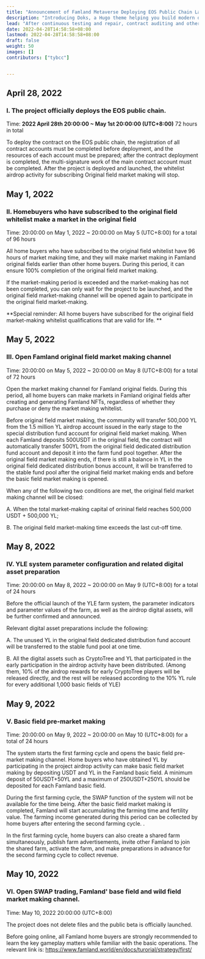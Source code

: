 ```yaml
---
title: "Announcement of Famland Metaverse Deploying EOS Public Chain Launch Plan"
description: "Introducing Doks, a Hugo theme helping you build modern documentation websites that are secure, fast, and SEO-ready — by default."
lead: "After continuous testing and repair, contract auditing and other work, FAMLAND can operate according to the established plan and has the conditions to deploy the EOS public chain. The specific time plan for the public beta test without deleting files is now announced as follows:"
date: 2022-04-28T14:58:58+08:00
lastmod: 2022-04-28T14:58:58+08:00
draft: false
weight: 50
images: []
contributors: ["tybcc"]


---
```



## **April 28, 2022**

### I. The project officially deploys the EOS public chain.

Time: **2022 April 28th 20:00:00 ~ May 1st 20:00:00 (UTC+8:00)** 72 hours in total

To deploy the contract on the EOS public chain, the registration of all contract accounts must be completed before deployment, and the resources of each account must be prepared; after the contract deployment is completed, the multi-signature work of the main contract account must be completed. After the project is deployed and launched, the whitelist airdrop activity for subscribing Original field market making will stop.

## **May 1, 2022**

### II. Homebuyers who have subscribed to the original field whitelist make a market in the original field

Time: 20:00:00 on May 1, 2022 ~ 20:00:00 on May 5 (UTC+8:00) for a total of 96 hours

All home buyers who have subscribed to the original field whitelist have 96 hours of market making time, and they will make market making in Famland original fields earlier than other home buyers. During this period, it can ensure 100% completion of the original field market making.

If the market-making period is exceeded and the market-making has not been completed, you can only wait for the project to be launched, and the original field market-making channel will be opened again to participate in the original field market-making.

**Special reminder: All home buyers have subscribed for the original field market-making whitelist qualifications that are valid for life. **

## **May 5, 2022**

### III. Open Famland original field market making channel

Time: 20:00:00 on May 5, 2022 ~ 20:00:00 on May 8 (UTC+8:00) for a total of 72 hours

Open the market making channel for Famland original fields. During this period, all home buyers can make markets in Famland original fields after creating and generating Famland NFTs, regardless of whether they purchase or deny the market making whitelist.

Before original field market making, the community will transfer 500,000 YL from the 1.5 million YL airdrop account issued in the early stage to the special distribution fund account for original field market making. When each Famland deposits 500USDT in the original field, the contract will automatically transfer 500YL from the original field dedicated distribution fund account and deposit it into the farm fund pool together. After the original field market making ends, if there is still a balance in YL in the original field dedicated distribution bonus account, it will be transferred to the stable fund pool after the original field market making ends and before the basic field market making is opened.

When any of the following two conditions are met, the original field market making channel will be closed:

A. When the total market-making capital of orininal field reaches 500,000 USDT + 500,000 YL;

B. The original field market-making time exceeds the last cut-off time.

## **May 8, 2022**

### IV. YLE system parameter configuration and related digital asset preparation

Time: 20:00:00 on May 8, 2022 ~ 20:00:00 on May 9 (UTC+8:00) for a total of 24 hours

Before the official launch of the YLE farm system, the parameter indicators and parameter values of the farm, as well as the airdrop digital assets, will be further confirmed and announced.

Relevant digital asset preparations include the following:

A. The unused YL in the original field  dedicated distribution fund account will be transferred to the stable fund pool at one time.

B. All the digital assets such as CryptoTree  and YL that participated in the early participation in the airdrop activity have been distributed. (Among them, 10% of the airdrop rewards for early CryptoTree players will be released directly, and the rest will be released according to the 10% YL rule for every additional 1,000 basic fields of YLE)

## **May 9, 2022**

### V. Basic field pre-market making

Time: 20:00:00 on May 9, 2022 ~ 20:00:00 on May 10 (UTC+8:00) for a total of 24 hours

The system starts the first farming cycle and opens the basic field pre-market making channel. Home buyers who have obtained YL by participating in the project airdrop activity can make basic field market making by depositing USDT and YL in the Famland basic field. A minimum deposit of 50USDT+50YL and a maximum of 250USDT+250YL should be deposited for each Famland basic field.

During the first farming cycle, the SWAP function of the system will not be available for the time being. After the basic field market making is completed, Famland will start accumulating the farming time and fertility value. The farming income generated during this period can be collected by home buyers after entering the second farming cycle. .

In the first farming cycle, home buyers can also create a shared farm simultaneously, publish farm advertisements, invite other Famland to join the shared farm, activate the farm, and make preparations in advance for the second farming cycle to collect revenue.

## **May 10, 2022**

### VI. Open SWAP trading, Famland' base field and wild field market making channel.

Time: May 10, 2022 20:00:00 (UTC+8:00)

The project does not delete files and the public beta is officially launched.

Before going online, all Famland home buyers are strongly recommended to learn the key gameplay matters while familiar with the basic operations. The relevant link is: https://www.famland.world/en/docs/turorial/strategy/first/